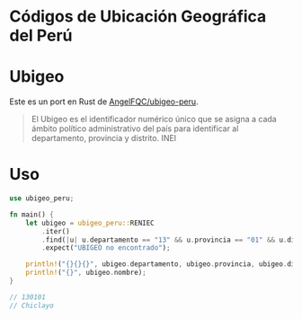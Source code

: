 Códigos de Ubicación Geográfica del Perú
========================================

# Ubigeo

Este es un port en Rust de [AngelFQC/ubigeo-peru](https://github.com/AngelFQC/ubigeo-peru).

> El Ubigeo es el identificador numérico único que se asigna a cada ámbito político administrativo del país para identificar al departamento, provincia y distrito.
> INEI

# Uso

```rust
use ubigeo_peru;

fn main() {
    let ubigeo = ubigeo_peru::RENIEC
        .iter()
        .find(|u| u.departamento == "13" && u.provincia == "01" && u.distrito == "01")
        .expect("UBIGEO no encontrado");

    println!("{}{}{}", ubigeo.departamento, ubigeo.provincia, ubigeo.distrito);
    println!("{}", ubigeo.nombre);
}

// 130101
// Chiclayo

```
